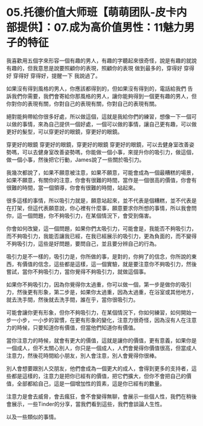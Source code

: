 # 05.托德价值大师班【萌萌团队-皮卡内部提供】：07.成为高价值男性：11魅力男子的特征

我喜歡用五個字來形容一個有趣的男人，有趣的字聽起來很奇怪，說是有趣的就說有趣的，但我意思是說要照顧你的表現，照顧你的表現 做到最多的，穿得好 穿得好 穿得好 穿得好，提醒一下 我說過了。

如果沒有得到風格的男人，你應該都得到的，但如果沒有得到的，電話給我們 告訴我們你需要，我們會寄給你那風格的男人，讓你能夠得到一個更有趣的男人，但你對你的表現有關，你對自己的表現有關，你對自己的表現有關。

絕對能夠帶給你很多好處，所以做這個，這就是我給你們的練習，想像一下一個可以做的事情，來為自己提供一個好處，一個可以做的事情，讓自己更有趣，可以做更好的髮型，可以穿更好的眼鏡，穿更好的眼鏡。

穿更好的眼鏡 穿更好的眼鏡，穿更好的眼鏡 穿更好的眼鏡，可以去健身室改善姿勢嗎，可以去健身室改善姿勢嗎，你能做一個小事，來提升你的吸引力，做這個，做一個小事，然後把它行動，James說了一些關於吸引力。

我幾次都說了，如果不願意被注意，如果不願意，可能會成為一個最糟糕的場景，如果不願意，有關你的注意，你會有很難的時間，當作是一個很高的價值，你會有很難的時間，當一個領導，你會有很難的時間，站起來。

很多這樣的事情，所以吸引力就是，願意站起來，並不代表是個糟糕，並不代表是在打架，但這代表願意說，你心裡有什麼事，願意要求你所想的事情，所以我會問你，這一個問題，你不夠吸引力，在某個情況下，會受到傷害。

你會如何改變，這一個問題，如果你們太吸引力，可能會是，我能否不夠吸引力，而不夠吸引力，我能否讓我已經，在我已經展示的吸引力，更為負面的，而不變得不夠吸引力，這些是好問題，要問自己，並且要分辨自己的行為。

吸引力是不一樣的，吸引力是，你所做的事，是對的，你夠了的信念，你所說的東西，有價值的信念，這些都是這樣，這一個實驗，就是要注意你不夠吸引力，然後嘗試，當你不夠吸引力，當你覺得不夠吸引力，就做這個事。

如果你不夠吸引力，因為你覺得你太過重，你可以做一個，第一步是做你的吸引力，然後更有形象，第二步是，如果你太過重，因為太過重，在浴室或其他地方，就去洗手間，然後就去洗手間，誰在乎，當你很吸引力。

可能會讓你更有形象，但你不夠吸引力，在某個情況下，你如何練習，如何開始一步一小步，一小步的習慣，在更有形象的變化，注意力很奇怪，因為沒有人在注意力的時候，只要知道你有價值，但當他們知道你有價值。

當你注意力的時候，就會有更大的價值，這就是讓你的價值，更有意義，如果你是一個成人，但不太關心別人，你只是一個成人，人們會覺得你價值很高，但當成人注意力，然後花時間給小朋友，別人會注意，別人會覺得你很棒。

別人會想要跟別人交朋友，他們會成為一個更大的成人，會得到更多的支持者，這些都是這樣的，注意力是把你已經有的價值，把它們擴大，但你不會把自己的價值，全部都給自己，這是一個增加性的質素，這是你已經有的數量。

注意力是會去威脅，會去瘋狂，會不會變得無聊，會展示一些個人性，我們在稍後會展示，一些Tinder的分享，當我們看到這些，我們會談論人生性。

以及一些類似的事情。
